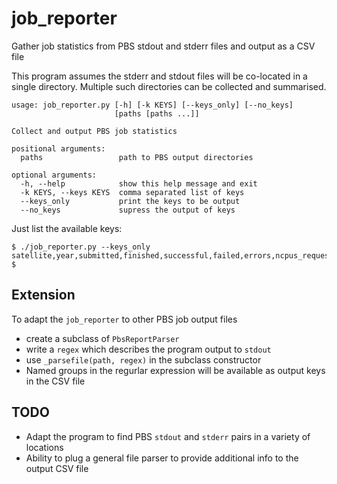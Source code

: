 # job_reporter
Gather job statistics from PBS stdout and stderr files and output as a CSV file

This program assumes the stderr and stdout files will be co-located in a single directory. Multiple such 
directories can be collected and summarised.

```
usage: job_reporter.py [-h] [-k KEYS] [--keys_only] [--no_keys]
                       [paths [paths ...]]

Collect and output PBS job statistics

positional arguments:
  paths                 path to PBS output directories

optional arguments:
  -h, --help            show this help message and exit
  -k KEYS, --keys KEYS  comma separated list of keys
  --keys_only           print the keys to be output
  --no_keys             supress the output of keys
```

Just list the available keys:

```
$ ./job_reporter.py --keys_only
satellite,year,submitted,finished,successful,failed,errors,ncpus_requested,ncpus_used,cpu_used,walltime_used,memory_used,service_units,cpu_utilisation,job_id,stdout_size,stderr_lines,stderr_size,dir_errors
$
```

## Extension

To adapt the ``job_reporter`` to other PBS job output files

* create a subclass of ``PbsReportParser``
* write a ``regex`` which describes the program output to ``stdout``
* use ``_parsefile(path, regex)`` in the subclass constructor
* Named groups in the regurlar expression will be available as output keys in the CSV file

## TODO
* Adapt the program to find PBS ``stdout`` and ``stderr`` pairs in a variety of locations
* Ability to plug a general file parser to provide additional info to the output CSV file
